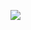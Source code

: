 ![](https://github-readme-stats.vercel.app/api?username=wufeng15226&show_icons=true&theme=dark&count_private=true)

